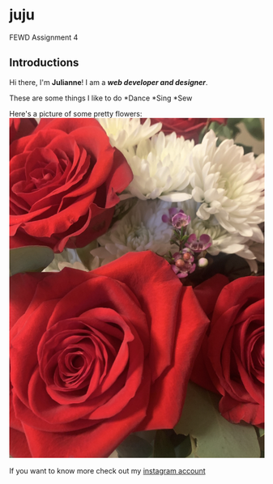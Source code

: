 # juju
FEWD Assignment 4
## Introductions
Hi there, I'm **Julianne**! I am a _**web developer and designer**_.

These are some things I like to do
*Dance
*Sing
*Sew

Here's a picture of some pretty flowers:
![flowers](62E6DAE3-04F6-488C-AF87-EDA712EF7719.jpeg)

If you want to know more check out my [instagram account](https://www.instagram.com/gogojuju_/)
